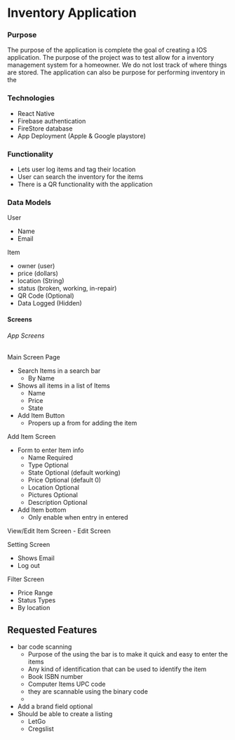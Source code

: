 # Inventory Application

### Purpose
The purpose of the application is complete the goal of creating a IOS application. The purpose of the project was to test allow for a inventory management system for a homeowner. We do not lost track of where things are stored. The application can also be purpose for performing inventory in the 

### Technologies

- React Native
- Firebase authentication
- FireStore database
- App Deployment (Apple & Google playstore)


### Functionality 

- Lets user log items and tag their location 
- User can search the inventory for the items
- There is a QR functionality with the application

### Data Models

User
- Name
- Email

Item
 - owner (user)
 - price (dollars)
 - location (String)
 - status (broken, working, in-repair)
 - QR Code (Optional)
 - Data Logged (Hidden)


#### Screens

###### App Screens
Main Screen Page
- Search Items in a search bar
    - By Name
- Shows all items in a list of Items
    - Name
    - Price
    - State
- Add Item Button
    - Propers up a from for adding the item

Add Item Screen
- Form to enter Item info
    - Name Required
    - Type Optional
    - State Optional (default working)
    - Price Optional (default 0)
    - Location Optional
    - Pictures Optional
    - Description Optional
- Add Item bottom
    - Only enable when entry in entered

View/Edit Item Screen
    - Edit Screen

Setting Screen
- Shows Email
- Log out

Filter Screen
- Price Range
- Status Types
- By location 


## Requested Features
- bar code scanning
    - Purpose of the using the bar is to make it quick and easy to enter the items
    - Any kind of identification that can be used to identify the item
    - Book ISBN number
    - Computer Items UPC code
    - they are scannable using the binary code
    - 
- Add a brand field optional
- Should be able to create a listing
    - LetGo
    - Cregslist
